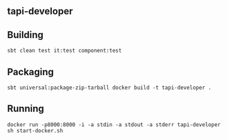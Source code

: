 ## tapi-developer

## Building
``
sbt clean test it:test component:test
``

## Packaging
``
sbt universal:package-zip-tarball
docker build -t tapi-developer .
``

## Running
``
docker run -p8000:8000 -i -a stdin -a stdout -a stderr tapi-developer sh start-docker.sh
``